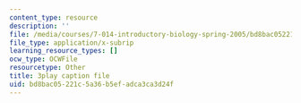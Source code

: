 ```yaml
---
content_type: resource
description: ''
file: /media/courses/7-014-introductory-biology-spring-2005/bd8bac05221c5a36b5efadca3ca3d24f_1000887.vtt
file_type: application/x-subrip
learning_resource_types: []
ocw_type: OCWFile
resourcetype: Other
title: 3play caption file
uid: bd8bac05-221c-5a36-b5ef-adca3ca3d24f
---
```

